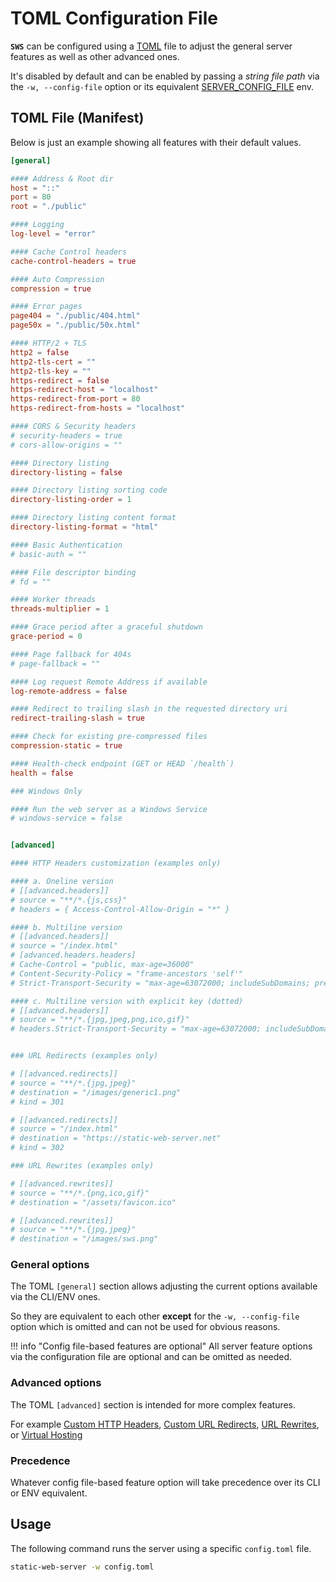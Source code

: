# TOML Configuration File

**`SWS`** can be configured using a [TOML](https://toml.io/en/) file to adjust the general server features as well as other advanced ones.

It's disabled by default and can be enabled by passing a _string file path_ via the `-w, --config-file` option or its equivalent [SERVER_CONFIG_FILE](./../configuration/environment-variables.md#server_config_file) env.

## TOML File (Manifest)

Below is just an example showing all features with their default values.

```toml
[general]

#### Address & Root dir
host = "::"
port = 80
root = "./public"

#### Logging
log-level = "error"

#### Cache Control headers
cache-control-headers = true

#### Auto Compression
compression = true

#### Error pages
page404 = "./public/404.html"
page50x = "./public/50x.html"

#### HTTP/2 + TLS
http2 = false
http2-tls-cert = ""
http2-tls-key = ""
https-redirect = false
https-redirect-host = "localhost"
https-redirect-from-port = 80
https-redirect-from-hosts = "localhost"

#### CORS & Security headers
# security-headers = true
# cors-allow-origins = ""

#### Directory listing
directory-listing = false

#### Directory listing sorting code
directory-listing-order = 1

#### Directory listing content format
directory-listing-format = "html"

#### Basic Authentication
# basic-auth = ""

#### File descriptor binding
# fd = ""

#### Worker threads
threads-multiplier = 1

#### Grace period after a graceful shutdown
grace-period = 0

#### Page fallback for 404s
# page-fallback = ""

#### Log request Remote Address if available
log-remote-address = false

#### Redirect to trailing slash in the requested directory uri
redirect-trailing-slash = true

#### Check for existing pre-compressed files
compression-static = true

#### Health-check endpoint (GET or HEAD `/health`)
health = false

### Windows Only

#### Run the web server as a Windows Service
# windows-service = false


[advanced]

#### HTTP Headers customization (examples only)

#### a. Oneline version
# [[advanced.headers]]
# source = "**/*.{js,css}"
# headers = { Access-Control-Allow-Origin = "*" }

#### b. Multiline version
# [[advanced.headers]]
# source = "/index.html"
# [advanced.headers.headers]
# Cache-Control = "public, max-age=36000"
# Content-Security-Policy = "frame-ancestors 'self'"
# Strict-Transport-Security = "max-age=63072000; includeSubDomains; preload"

#### c. Multiline version with explicit key (dotted)
# [[advanced.headers]]
# source = "**/*.{jpg,jpeg,png,ico,gif}"
# headers.Strict-Transport-Security = "max-age=63072000; includeSubDomains; preload"


### URL Redirects (examples only)

# [[advanced.redirects]]
# source = "**/*.{jpg,jpeg}"
# destination = "/images/generic1.png"
# kind = 301

# [[advanced.redirects]]
# source = "/index.html"
# destination = "https://static-web-server.net"
# kind = 302

### URL Rewrites (examples only)

# [[advanced.rewrites]]
# source = "**/*.{png,ico,gif}"
# destination = "/assets/favicon.ico"

# [[advanced.rewrites]]
# source = "**/*.{jpg,jpeg}"
# destination = "/images/sws.png"
```

### General options

The TOML `[general]` section allows adjusting the current options available via the CLI/ENV ones.

So they are equivalent to each other **except** for the `-w, --config-file` option which is omitted and can not be used for obvious reasons.

!!! info "Config file-based features are optional"
    All server feature options via the configuration file are optional and can be omitted as needed.

### Advanced options

The TOML `[advanced]` section is intended for more complex features.

For example [Custom HTTP Headers](../features/custom-http-headers.md), [Custom URL Redirects](../features/url-redirects.md), [URL Rewrites](../features/url-rewrites.md), or [Virtual Hosting](../features/virtual-hosting.md)

### Precedence

Whatever config file-based feature option will take precedence over its CLI or ENV equivalent.

## Usage

The following command runs the server using a specific `config.toml` file.

```sh
static-web-server -w config.toml
```
